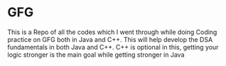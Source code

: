 # GFG
This is a Repo of all the codes which I went through while doing Coding practice on GFG both in Java and C++. 
This will help develop the DSA fundamentals in both Java and C++. 
C++ is optional in this, getting your logic stronger is the main goal while getting stronger in Java 

<!-- Link to good Questions: 
* [Rope Cut Recursive Solution](https://github.com/mehul-singhal/GFG/tree/master/Recursion/Rope%20Cut%20Question) -->